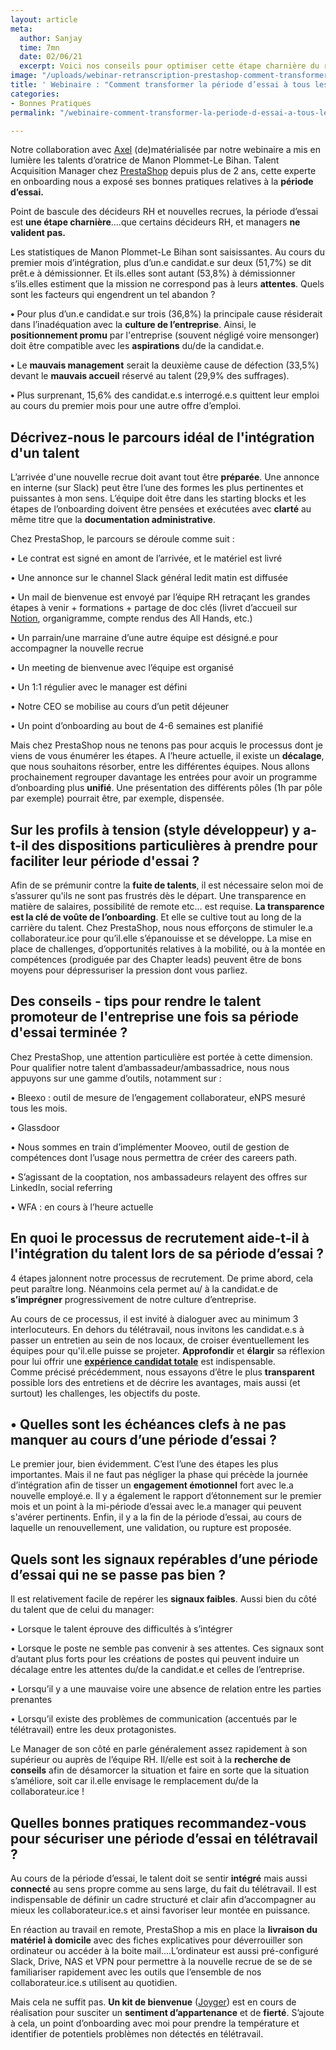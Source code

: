 ```yaml
---
layout: article
meta:
  author: Sanjay
  time: 7mn
  date: 02/06/21
  excerpt: Voici nos conseils pour optimiser cette étape charnière du recrutement
image: "/uploads/webinar-retranscription-prestashop-comment-transformer-la-periode-d-essai-a-tous-les-couts-5.png"
title: ' Webinaire : "Comment transformer la période d’essai à tous les coups ?" '
categories:
- Bonnes Pratiques
permalink: "/webinaire-comment-transformer-la-periode-d-essai-a-tous-les-coups/"

---
```

Notre collaboration avec [Axel](https://www.heyaxel.com/) (de)matérialisée par notre webinaire a mis en lumière les talents d’oratrice de Manon Plommet-Le Bihan. Talent Acquisition Manager chez [PrestaShop](https://blog.refty.co/comment-prestashop-a-structure-son-processus-de-recrutement/) depuis plus de 2 ans, cette experte en onboarding nous a exposé ses bonnes pratiques relatives à la **période d’essai.**

Point de bascule des décideurs RH et nouvelles recrues, la période d’essai est **une étape charnière**….que certains décideurs RH, et managers **ne valident pas.**

Les statistiques de Manon Plommet-Le Bihan sont saisissantes. Au cours du premier mois d’intégration, plus d’un.e candidat.e sur deux (51,7%) se dit prêt.e à démissionner. Et ils.elles sont autant (53,8%) à démissionner s’ils.elles estiment que la mission ne correspond pas à leurs **attentes**. Quels sont les facteurs qui engendrent un tel abandon ?

**•** Pour plus d’un.e candidat.e sur trois (36,8%) la principale cause résiderait dans l’inadéquation avec la **culture de l’entreprise**. Ainsi, le **positionnement promu** par l'entreprise (souvent négligé voire mensonger) doit être compatible avec les **aspirations** du/de la candidat.e.

**•** Le **mauvais management** serait la deuxième cause de défection (33,5%) devant le **mauvais accueil** réservé au talent (29,9% des suffrages).

**•** Plus surprenant, 15,6% des candidat.e.s interrogé.e.s quittent leur emploi au cours du premier mois pour une autre offre d’emploi.

## **Décrivez-nous le parcours idéal de l'intégration d'un talent**

L’arrivée d'une nouvelle recrue doit avant tout être **préparée**. Une annonce en interne (sur Slack) peut être l’une des formes les plus pertinentes et puissantes à mon sens. L’équipe doit être dans les starting blocks et les étapes de l’onboarding doivent être pensées et exécutées avec **clarté** au même titre que la **documentation administrative**.

Chez PrestaShop, le parcours se déroule comme suit :

• Le contrat est signé en amont de l’arrivée, et le matériel est livré

• Une annonce sur le channel Slack général ledit matin est diffusée

• Un mail de bienvenue est envoyé par l’équipe RH retraçant les grandes étapes à venir + formations + partage de doc clés (livret d’accueil sur [Notion](https://www.notion.so/), organigramme, compte rendus des All Hands, etc.)

• Un parrain/une marraine d’une autre équipe est désigné.e pour accompagner la nouvelle recrue

• Un meeting de bienvenue avec l’équipe est organisé

• Un 1:1 régulier avec le manager est défini

• Notre CEO se mobilise au cours d’un petit déjeuner

• Un point d’onboarding au bout de 4-6 semaines est planifié

Mais chez PrestaShop nous ne tenons pas pour acquis le processus dont je viens de vous énumérer les étapes. A l’heure actuelle, il existe un **décalage**, que nous souhaitons résorber, entre les différentes équipes. Nous allons prochainement regrouper davantage les entrées pour avoir un programme d’onboarding plus **unifié**. Une présentation des différents pôles (1h par pôle par exemple) pourrait être, par exemple, dispensée.

## **Sur les profils à tension (style développeur) y a-t-il des dispositions particulières à prendre pour faciliter leur période d'essai ?**

Afin de se prémunir contre la **fuite de talents**, il est nécessaire selon moi de s’assurer qu'ils ne sont pas frustrés dès le départ. Une transparence en matière de salaires, possibilité de remote etc… est requise. **La transparence est la clé de voûte de l’onboarding**. Et elle se cultive tout au long de la carrière du talent. Chez PrestaShop, nous nous efforçons de stimuler le.a collaborateur.ice pour qu’il.elle s’épanouisse et se développe. La mise en place de challenges, d’opportunités relatives à la mobilité, ou à la montée en compétences (prodiguée par des Chapter leads) peuvent être de bons moyens pour dépressuriser la pression dont vous parliez.

## **Des conseils - tips pour rendre le talent promoteur de l'entreprise une fois sa période d'essai terminée ?**

Chez PrestaShop, une attention particulière est portée à cette dimension. Pour qualifier notre talent d’ambassadeur/ambassadrice, nous nous appuyons sur une gamme d’outils, notamment sur :

• Bleexo : outil de mesure de l’engagement collaborateur, eNPS mesuré tous les mois.

• Glassdoor

• Nous sommes en train d’implémenter Mooveo, outil de gestion de compétences dont l’usage nous permettra de créer des careers path.

• S’agissant de la cooptation, nos ambassadeurs relayent des offres sur LinkedIn, social referring

• WFA : en cours à l’heure actuelle

## **En quoi le processus de recrutement aide-t-il à l'intégration du talent lors de sa période d’essai ?**

4 étapes jalonnent notre processus de recrutement. De prime abord, cela peut paraître long. Néanmoins cela permet au/ à la candidat.e de **s’imprégner** progressivement de notre culture d’entreprise.

Au cours de ce processus, il est invité à dialoguer avec au minimum 3 interlocuteurs. En dehors du télétravail, nous invitons les candidat.e.s à passer un entretien au sein de nos locaux, de croiser éventuellement les équipes pour qu'il.elle puisse se projeter. **Approfondir** et **élargir** sa réflexion pour lui offrir une [**expérience candidat totale**](https://blog.refty.co/qu-est-ce-que-experience-candidat/) est indispensable.  
Comme précisé précédemment, nous essayons d’être le plus **transparent** possible lors des entretiens et de décrire les avantages, mais aussi (et surtout) les challenges, les objectifs du poste.

## • Quelles sont les échéances clefs à ne pas manquer au cours d’une période d’essai ?

Le premier jour, bien évidemment. C’est l’une des étapes les plus importantes. Mais il ne faut pas négliger la phase qui précède la journée d’intégration afin de tisser un **engagement émotionnel** fort avec le.a nouvelle employé.e. Il y a également le rapport d’étonnement sur le premier mois et un point à la mi-période d’essai avec le.a manager qui peuvent s'avérer pertinents. Enfin, il y a la fin de la période d’essai, au cours de laquelle un renouvellement, une validation, ou rupture est proposée.

## **Quels sont les signaux repérables d’une période d’essai qui ne se passe pas bien ?**

Il est relativement facile de repérer les **signaux faibles**. Aussi bien du côté du talent que de celui du manager:

• Lorsque le talent éprouve des difficultés à s’intégrer

• Lorsque le poste ne semble pas convenir à ses attentes. Ces signaux sont d’autant plus forts pour les créations de postes qui peuvent induire un décalage entre les attentes du/de la candidat.e et celles de l’entreprise.

• Lorsqu’il y a une mauvaise voire une absence de relation entre les parties prenantes

• Lorsqu’il existe des problèmes de communication (accentués par le télétravail) entre les deux protagonistes.

Le Manager de son côté en parle généralement assez rapidement à son supérieur ou auprès de l’équipe RH. Il/elle est soit à la **recherche de conseils** afin de désamorcer la situation et faire en sorte que la situation s’améliore, soit car il.elle envisage le remplacement du/de la collaborateur.ice !

## **Quelles bonnes pratiques recommandez-vous pour sécuriser une période d’essai en télétravail ?**

Au cours de la période d’essai, le talent doit se sentir **intégré** mais aussi **connecté** au sens propre comme au sens large, du fait du télétravail. Il est indispensable de définir un cadre structuré et clair afin d’accompagner au mieux les collaborateur.ice.s et ainsi favoriser leur montée en puissance.

En réaction au travail en remote, PrestaShop a mis en place la **livraison du matériel à domicile** avec des fiches explicatives pour déverrouiller son ordinateur ou accéder à la boite mail....L’ordinateur est aussi pré-configuré Slack, Drive, NAS et VPN pour permettre à la nouvelle recrue de se de se familiariser rapidement avec les outils que l’ensemble de nos collaborateur.ice.s utilisent au quotidien.

Mais cela ne suffit pas. **Un kit de bienvenue** ([Joyger](https://www.joyger.fr/)) est en cours de réalisation pour susciter un **sentiment d’appartenance** et de **fierté**. S’ajoute à cela, un point d’onboarding avec moi pour prendre la température et identifier de potentiels problèmes non détectés en télétravail.